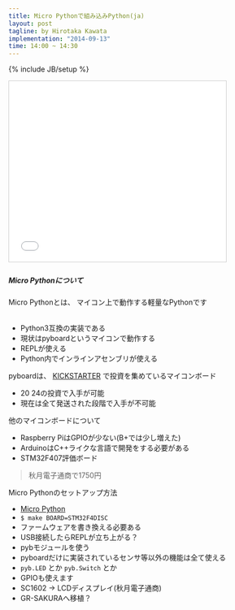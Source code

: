 ```yaml
---
title: Micro Pythonで組み込みPython(ja)
layout: post
tagline: by Hirotaka Kawata
implementation: "2014-09-13"
time: 14:00 ~ 14:30
---
```


{% include JB/setup %}

<iframe src="//www.slideshare.net/slideshow/embed_code/39039083" width="427" height="356" frameborder="0" marginwidth="0" marginheight="0" scrolling="no" style="border:1px solid #CCC; border-width:1px; margin-bottom:5px; max-width: 100%;" allowfullscreen> </iframe>

##### Micro Pythonについて
Micro Pythonとは、
マイコン上で動作する軽量なPythonです  
<br/>

* Python3互換の実装である
* 現状はpyboardというマイコンで動作する
* REPLが使える
* Python内でインラインアセンブリが使える

pyboardは、
[KICKSTARTER](https://www.kickstarter.com/projects/214379695/micro-python-python-for-microcontrollers)
で投資を集めているマイコンボード  

* $20~$24の投資で入手が可能
* 現在は全て発送された段階で入手が不可能

他のマイコンボードについて  

* Raspberry PiはGPIOが少ない(B+では少し増えた)
* ArduinoはC++ライクな言語で開発をする必要がある
* STM32F407評価ボード
> 秋月電子通商で1750円  

Micro Pythonのセットアップ方法

* [Micro Python](https://github.com/micropython/micropython/wiki/Board-STM32F407-Discovery)
* ``$ make BOARD=STM32F4DISC``
* ファームウェアを書き換える必要ある
* USB接続したらREPLが立ち上がる？
* pybモジュールを使う
* pyboardだけに実装されているセンサ等以外の機能は全て使える
* ``pyb.LED`` とか ``pyb.Switch`` とか
* GPIOも使えます
* SC1602 -> LCDディスプレイ(秋月電子通商)
* GR-SAKURAへ移植？
